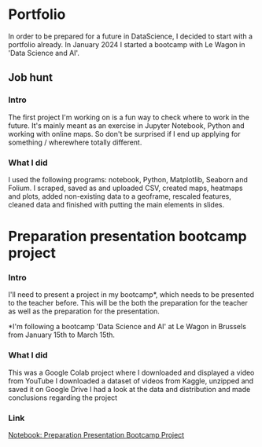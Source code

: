 # Portfolio
In order to be prepared for a future in DataScience, I decided to start with a portfolio already.
In January 2024 I started a bootcamp with Le Wagon in 'Data Science and AI'.

## Job hunt
### Intro
The first project I'm working on is a fun way to check where to work in the future. 
It's mainly meant as an exercise in Jupyter Notebook, Python and working with online maps.
So don't be surprised if I end up applying for something / wherewhere totally different.

### What I did
I used the following programs: notebook, Python, Matplotlib, Seaborn and Folium.
I scraped, saved as and uploaded CSV, created maps, heatmaps and plots, added non-existing data to a geoframe,
rescaled features, cleaned data and finished with putting the main elements in slides.

# Preparation presentation bootcamp project
### Intro
I'll need to present a project in my bootcamp*, which needs to be presented to the teacher before. This will be the both the preparation for the teacher as well as the preparation for the presentation.

*I'm following a bootcamp 'Data Science and AI' at Le Wagon in Brussels from January 15th to March 15th.

### What I did
This was a Google Colab project where I downloaded and displayed a video from YouTube
I downloaded a dataset of videos from Kaggle, unzipped and saved it on Google Drive
I had a look at the data and distribution and made conclusions regarding the project

### Link
[Notebook: Preparation Presentation Bootcamp Project](https://github.com/Zeegeuze/personal-exercises/blob/main/Preparation_presentation_bootcamp_project.ipynb)
